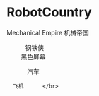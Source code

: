 # RobotCountry
Mechanical Empire
机械帝国

　　　钢铁侠      </br>
  　
   　黑色屏幕    </br>

　　　 汽车      </br>
    
      飞机      </br>
